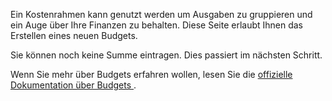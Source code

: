 Ein Kostenrahmen kann genutzt werden um Ausgaben zu gruppieren und ein Auge über Ihre Finanzen zu behalten. Diese Seite erlaubt Ihnen das Erstellen eines neuen Budgets.

Sie können noch keine Summe eintragen. Dies passiert im nächsten Schritt.

Wenn Sie mehr über Budgets erfahren wollen, lesen Sie die [offizielle Dokumentation über Budgets ](https://docs.firefly-iii.org/concepts/budgets).